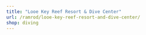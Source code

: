 ```yaml
---
title: "Looe Key Reef Resort & Dive Center"
url: /ramrod/looe-key-reef-resort-and-dive-center/
shop: diving
---
```

